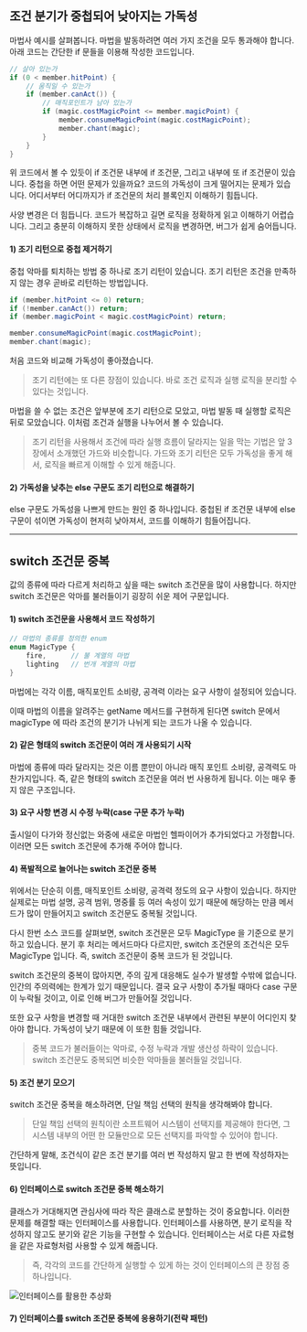 
## 조건 분기가 중첩되어 낮아지는 가독성

마법사 예시를 살펴봅니다. 마법을 발동하려면 여러 가지 조건을 모두 통과해야 합니다. 아래 코드는 간단한 if 문들을 이용해 작성한 코드입니다.

```java
// 살아 있는가
if (0 < member.hitPoint) {
	// 움직일 수 있는가
	if (member.canAct()) {
		// 매직포인트가 남아 있는가
		if (magic.costMagicPoint <= member.magicPoint) {
			member.consumeMagicPoint(magic.costMagicPoint);
			member.chant(magic);
		}
	}
}
```

위 코드에서 볼 수 있듯이 if 조건문 내부에 if 조건문, 그리고 내부에 또 if 조건문이 있습니다. 중첩을 하면 어떤 문제가 있을까요? 코드의 가독성이 크게 떨어지는 문제가 있습니다. 어디서부터 어디까지가 if 조건문의 처리 블록인지 이해하기 힘듭니다.

사양 변경은 더 힘듭니다. 코드가 복잡하고 길면 로직을 정확하게 읽고 이해하기 어렵습니다. 그리고 충분히 이해하지 못한 상태에서 로직을 변경하면, 버그가 쉽게 숨어듭니다.

#### 1) 조기 리턴으로 중첩 제거하기

중첩 악마를 퇴치하는 방법 중 하나로 조기 리턴이 있습니다. 조기 리턴은 조건을 만족하지 않는 경우 곧바로 리턴하는 방법입니다.

```java
if (member.hitPoint <= 0) return;
if (!member.canAct()) return;
if (member.magicPoint < magic.costMagicPoint) return;

member.consumeMagicPoint(magic.costMagicPoint);
member.chant(magic);
```

처음 코드와 비교해 가독성이 좋아졌습니다.

> 조기 리턴에는 또 다른 장점이 있습니다. 바로 조건 로직과 실행 로직을 분리할 수 있다는 것입니다.

마법을 쓸 수 없는 조건은 앞부분에 조기 리턴으로 모았고, 마법 발동 때 실행할 로직은 뒤로 모았습니다. 이처럼 조건과 실행을 나누어서 볼 수 있습니다.

> 조기 리턴을 사용해서 조건에 따라 실행 흐름이 달라지는 일을 막는 기법은 앞 3장에서 소개했던 가드와 비슷합니다. 가드와 조기 리턴은 모두 가독성을 좋게 해서, 로직을 빠르게 이해할 수 있게 해줍니다.

#### 2) 가독성을 낮추는 else 구문도 조기 리턴으로 해결하기

else 구문도 가독성을 나쁘게 만드는 원인 중 하나입니다. 중첩된 if 조건문 내부에 else 구문이 섞이면 가독성이 현저히 낮아져서, 코드를 이해하기 힘들어집니다.


---

## switch 조건문 중복

값의 종류에 따라 다르게 처리하고 싶을 때는 switch 조건문을 많이 사용합니다. 하지만 switch 조건문은 악마를 불러들이기 굉장히 쉬운 제어 구문입니다.

#### 1) switch 조건문을 사용해서 코드 작성하기

```java
// 마법의 종류를 정의한 enum
enum MagicType {
	fire,      // 불 계열의 마법
	lighting   // 번개 계열의 마법
}
```

마법에는 각각 이름, 매직포인트 소비량, 공격력 이라는 요구 사항이 설정되어 있습니다.

이때 마법의 이름을 알려주는 getName 메서드를 구현하게 된다면 switch 문에서 magicType 에 따라 조건의 분기가 나뉘게 되는 코드가 나올 수 있습니다.

#### 2) 같은 형태의 switch 조건문이 여러 개 사용되기 시작

마법에 종류에 따라 달라지는 것은 이름 뿐만이 아니라 매직 포인트 소비량, 공격력도 마찬가지입니다. 즉, 같은 형태의 switch 조건문을 여러 번 사용하게 됩니다. 이는 매우 좋지 않은 구조입니다.

#### 3) 요구 사항 변경 시 수정 누락(case 구문 추가 누락)

출시일이 다가와 정신없는 와중에 새로운 마법인 헬파이어가 추가되었다고 가정합니다. 이러면 모든 switch 조건문에 추가해 주어야 합니다.

#### 4) 폭발적으로 늘어나는 switch 조건문 중복

위에서는 단순히 이름, 매직포인트 소비량, 공격력 정도의 요구 사항이 있습니다. 하지만 실제로는 마법 설명, 공격 범위, 명중률 등 여러 속성이 있기 때문에 해당하는 만큼 메서드가 많이 만들어지고 switch 조건문도 중복될 것입니다.

다시 한번 소스 코드를 살펴보면, switch 조건문은 모두 MagicType 을 기준으로 분기하고 있습니다. 분기 후 처리는 메서드마다 다르지만, switch 조건문의 조건식은 모두 MagicType 입니다. 즉, switch 조건문이 중복 코드가 된 것입니다.

switch 조건문의 중복이 많아지면, 주의 깊게 대응해도 실수가 발생할 수밖에 없습니다. 인간의 주의력에는 한계가 있기 때문입니다. 결국 요구 사항이 추가될 때마다 case 구문이 누락될 것이고, 이로 인해 버그가 만들어질 것입니다.

또한 요구 사항을 변경할 때 거대한 switch 조건문 내부에서 관련된 부분이 어디인지 찾아야 합니다. 가독성이 낮기 때문에 이 또한 힘들 것입니다.

> 중복 코드가 불러들이는 악마로, 수정 누락과 개발 생산성 하락이 있습니다. switch 조건문도 중복되면 비슷한 악마들을 불러들일 것입니다.

#### 5) 조건 분기 모으기

switch 조건문 중복을 해소하려면, 단일 책임 선택의 원칙을 생각해봐야 합니다.

> 단일 책임 선택의 원칙이란 소프트웨어 시스템이 선택지를 제공해야 한다면, 그 시스템 내부의 어떤 한 모듈만으로 모든 선택지를 파악할 수 있어야 합니다.

간단하게 말해, 조건식이 같은 조건 분기를 여러 번 작성하지 말고 한 번에 작성하자는 뜻입니다.

#### 6) 인터페이스로 switch 조건문 중복 해소하기

클래스가 거대해지면 관심사에 따라 작은 클래스로 분할하는 것이 중요합니다. 이러한 문제를 해결할 때는 인터페이스를 사용합니다. 인터페이스를 사용하면, 분기 로직을 작성하지 않고도 분기와 같은 기능을 구현할 수 있습니다. 인터페이스는 서로 다른 자료형을 같은 자료형처럼 사용할 수 있게 해줍니다.

> 즉, 각각의 코드를 간단하게 실행할 수 있게 하는 것이 인터페이스의 큰 장점 중 하나입니다.


![인터페이스를 활용한 추상화](interface.png)

#### 7) 인터페이스를 switch 조건문 중복에 응용하기(전략 패턴)

